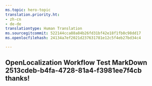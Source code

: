 ```yaml
---
ms.topic: hero-topic
translation.priority.ht:
- zh-cn
- de-de
translationtype: Human Translation
ms.sourcegitcommit: 522144cca88a84b26fd31bf42e18f1fb8c98dd17
ms.openlocfilehash: 24134a7ef2021d237631781e12c5f4eb27bd34c4

---
```

## OpenLocalization Workflow Test MarkDown 2513cdeb-b4fa-4728-81a4-f3981ee7f4cb thanks!



<!--HONumber=Aug16_HO1-->


